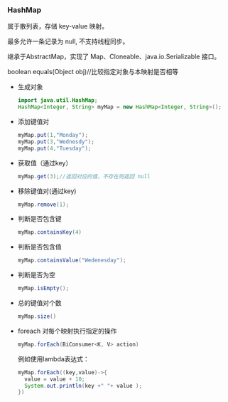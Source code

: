 ### HashMap

属于散列表，存储 key-value 映射。

最多允许一条记录为 null, 不支持线程同步。

继承于AbstractMap，实现了 Map、Cloneable、java.io.Serializable 接口。

boolean equals(Object obj)//比较指定对象与本映射是否相等

- 生成对象

  ```java
  import java.util.HashMap;
  HashMap<Integer, String> myMap = new HashMap<Integer, String>();
  ```

- 添加键值对

  ```java
  myMap.put(1,"Monday");
  myMap.put(3,"Wednesdy");
  myMap.put(4,"Tuesday");
  ```

- 获取值（通过key）

  ```java
  myMap.get(3);//返回对应的值，不存在则返回 null
  ```

- 移除键值对(通过key)

  ```java
  myMap.remove(1);
  ```

- 判断是否包含键

  ```java
  myMap.containsKey(4)
  ```

- 判断是否包含值

  ```java
  myMap.containsValue("Wedenesday");
  ```

- 判断是否为空

  ```java
  myMap.isEmpty();
  ```

- 总的键值对个数

  ```java
  myMap.size()
  ```



- foreach 对每个映射执行指定的操作

  ```java
  myMap.forEach(BiConsumer<K, V> action)
  ```

  例如使用lambda表达式：

  ```java
  myMap.forEach((key,value)->{
  	value = value + 10;
  	System.out.println(key +" "+ value );
  })
  ```

  

